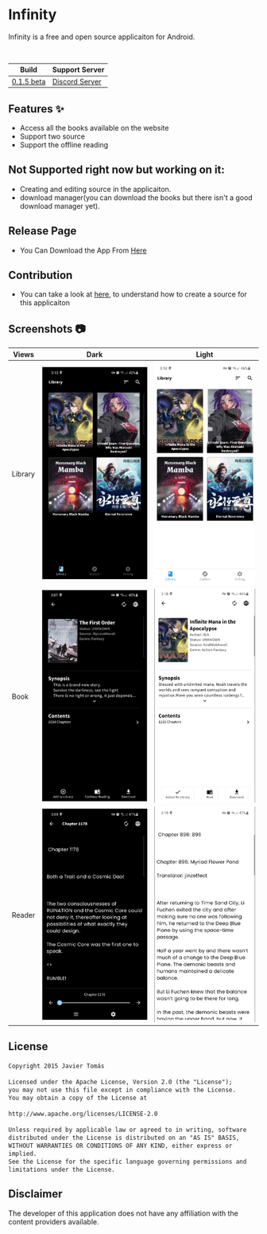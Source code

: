 # Infinity

Infinity is a free and open source applicaiton for Android.

<br>

| Build | Support Server |
|-------|---------|
| [0.1.5 beta](https://github.com/kazemcodes/Infinity/releases/tag/v0.1.5) | [Discord Server](https://discord.gg/HBU6zD8c5v) |

## Features :sparkles:

- Access all the books available on the website
- Support two source
- Support the offline reading


## Not Supported right now but working on it:

- Creating and editing source in the applicaiton.
- download manager(you can download the books but there isn't a good download manager yet).


## Release Page

- You Can Download the App From [Here](https://github.com/kazemcodes/Infinity/releases)

## Contribution
- You can take a look at [here](https://github.com/kazemcodes/Infinity/blob/master/how_to_make_a_source_guide.md), to understand how to create a source for this applicaiton 


## Screenshots :camera:

| Views    | Dark                                                       | Light                                                        |
| -------- | ---------------------------------------------------------- | ------------------------------------------------------------ |
| Library  | ![library_view_dark](screenshots/library-dark.jpeg)         | ![library_view_light](/screenshots/library-light.jpeg)         |
| Book     | ![book_view_dark](screenshots/detail-dark.jpeg)               | ![book_view_light](screenshots/detail-light.jpeg)               |
| Reader     | ![book_view_dark](screenshots/reader-dark.png)               | ![book_view_light](screenshots/reader-light.png)               |

## License

    Copyright 2015 Javier Tomás

    Licensed under the Apache License, Version 2.0 (the "License");
    you may not use this file except in compliance with the License.
    You may obtain a copy of the License at

    http://www.apache.org/licenses/LICENSE-2.0

    Unless required by applicable law or agreed to in writing, software
    distributed under the License is distributed on an "AS IS" BASIS,
    WITHOUT WARRANTIES OR CONDITIONS OF ANY KIND, either express or implied.
    See the License for the specific language governing permissions and
    limitations under the License.

## Disclaimer

The developer of this application does not have any affiliation with the content providers available.
